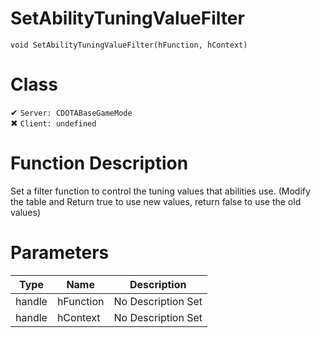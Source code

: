 # SetAbilityTuningValueFilter
```
void SetAbilityTuningValueFilter(hFunction, hContext)
```
# Class
✔ `Server: CDOTABaseGameMode`  
✖ `Client: undefined`  

# Function Description
Set a filter function to control the tuning values that abilities use. (Modify the table and Return true to use new values, return false to use the old values)
# Parameters
Type|Name|Description
--|--|--
handle|hFunction|No Description Set
handle|hContext|No Description Set
